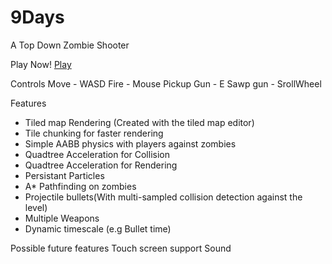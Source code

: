# 9Days
A Top Down Zombie Shooter

Play Now! [Play](https://munro98.github.io/9Days/)

Controls
Move - WASD
Fire - Mouse
Pickup Gun - E
Sawp gun - SrollWheel

Features
- Tiled map Rendering (Created with the tiled map editor)
- Tile chunking for faster rendering
- Simple AABB physics with players against zombies
- Quadtree Acceleration for Collision
- Quadtree Acceleration for Rendering
- Persistant Particles
- A* Pathfinding on zombies
- Projectile bullets(With multi-sampled collision detection against the level)
- Multiple Weapons
- Dynamic timescale (e.g Bullet time)


Possible future features
Touch screen support
Sound